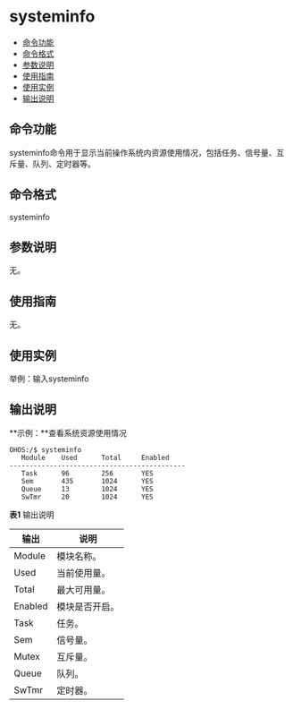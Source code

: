 # systeminfo

- [命令功能](#命令功能)
- [命令格式](#命令格式)
- [参数说明](#参数说明)
- [使用指南](#使用指南)
- [使用实例](#使用实例)
- [输出说明](#输出说明)

## 命令功能

systeminfo命令用于显示当前操作系统内资源使用情况，包括任务、信号量、互斥量、队列、定时器等。


## 命令格式

systeminfo


## 参数说明

无。


## 使用指南

无。


## 使用实例

举例：输入systeminfo


## 输出说明

**示例：**查看系统资源使用情况
```
OHOS:/$ systeminfo
   Module    Used      Total     Enabled
--------------------------------------------
   Task      96        256       YES
   Sem       435       1024      YES
   Queue     13        1024      YES
   SwTmr     20        1024      YES
```

**表1** 输出说明

| 输出 | 说明 | 
| -------- | -------- |
| Module | 模块名称。 | 
| Used | 当前使用量。 | 
| Total | 最大可用量。 | 
| Enabled | 模块是否开启。 | 
| Task | 任务。 | 
| Sem | 信号量。 | 
| Mutex | 互斥量。 | 
| Queue | 队列。 | 
| SwTmr | 定时器。 | 
